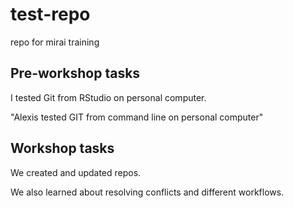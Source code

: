# test-repo
 repo for mirai training


## Pre-workshop tasks

I tested Git from RStudio on personal computer.


"Alexis tested GIT from command line on personal computer" 


## Workshop tasks

We created and updated repos.

We also learned about resolving conflicts and different workflows.